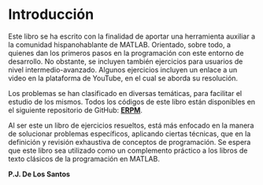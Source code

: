 ﻿# Introducción

Este libro se ha escrito con la finalidad de aportar una
herramienta auxiliar a la comunidad hispanohablante de MATLAB.
Orientado, sobre todo, a quienes dan los primeros pasos en la
programación con este entorno de desarrollo. No obstante, se incluyen también 
ejercicios para usuarios de nivel intermedio-avanzado. Algunos ejercicios 
incluyen un enlace a un video en la plataforma de YouTube, en el cual se aborda su resolución.

Los problemas se han clasificado en diversas temáticas, para facilitar
el estudio de los mismos. Todos los códigos de este libro están
disponibles en el siguiente repositorio de GitHub: [**ERPM**](https://github.com/numython/erpm).

Al ser este un libro de ejercicios resueltos, está más enfocado en la manera de solucionar problemas específicos, aplicando ciertas técnicas, que en la definición y revisión exhaustiva de conceptos de programación. Se espera que este libro sea utilizado como un complemento práctico a los libros de texto clásicos de la programación en MATLAB.

**P.J. De Los Santos**

<!-- El autor agradece cualquier tipo de comentario, observación u opinión, y
puede remitirla a la dirección de correo electrónico que se adjunta
posteriormente, o bien, contactándonos a través de las diversas
plataformas cuyos enlaces se incluyen en la parte inferior. -->


<!-- [![image](src/blogger_logo.png)](https://labdls.blogspot.mx)
[![image](src/youtube_logo.png)](https://www.youtube.com/user/lab2dls)
[![image](src/github_logo.png)](https://github.com/JorgeDeLosSantos)
[![image](src/linkedin_logo.png)](https://www.linkedin.com/in/pjdlsl)
[![image](src/google_logo.png)](https://plus.google.com/u/0/+pjdelossantos) -->

